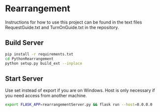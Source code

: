 # Rearrangement

Instructions for how to use this project can be found in the text files RequestGuide.txt and TurnOnGuide.txt in the repository.

## Build Server

```bash
pip install -r requirements.txt
cd PythonRearrangement
python setup.py build_ext --inplace
```

## Start Server
Use set instead of export if you are on Windows.
Host is only necessary if you need access from another machine.

```bash
export FLASK_APP=rearrangementServer.py && flask run --host=0.0.0.0
```
